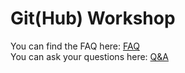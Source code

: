 # Git(Hub) Workshop
You can find the FAQ here: [FAQ](./faq.md)\
You can ask your questions here: [Q&A](https://github.com/XDoubleU/git-hub-workshop/discussions/categories/q-a)
